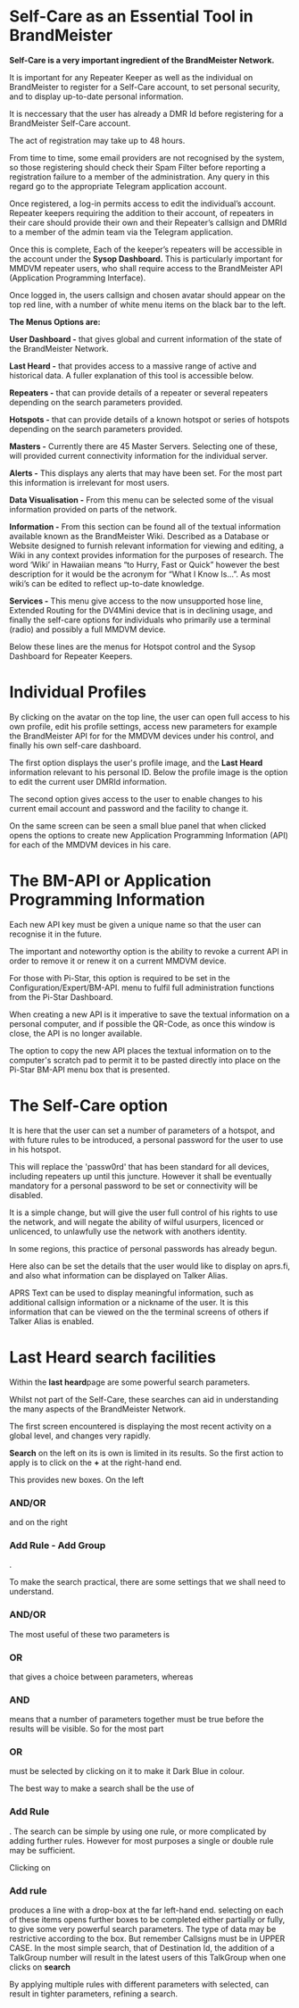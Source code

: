 # Self-Care as an Essential Tool in BrandMeister
<p><b>Self-Care is a very important ingredient of the BrandMeister Network.</b></p>
<p>It is important for any Repeater Keeper as well as the individual on BrandMeister to register for a Self-Care account, to set personal security, and to display up-to-date personal information.</p>
<p>It is neccessary that the user has already a DMR Id before registering for a BrandMeister Self-Care account.</p> 
<p>The act of registration may take up to 48 hours.</p> 
<p>From time to time, some email providers are not recognised by the system, so those registering should check their Spam Filter before reporting a registration failure to a member of the  administration. Any query in this regard go to the appropriate Telegram application account.</p>
<p>Once registered, a log-in permits access to edit the individual’s account. Repeater keepers requiring the addition to their account, of repeaters in their care should provide their own and their Repeater’s callsign and DMRId to a member of the admin team via the Telegram application.</p>
<p>Once this is complete, Each of the keeper’s repeaters will be accessible in the account under the <b>Sysop Dashboard.</b> This is particularly important for MMDVM repeater users, who shall require access to the BrandMeister API (Application Programming Interface).</p>
<p>Once logged in, the users callsign and chosen avatar should appear on the top red line, with a number of white menu items on the black bar to the left.</p>
<p><b>The Menus Options are:</b></p>
<p><b>User Dashboard -</b>	that gives global and current information of the state of the BrandMeister Network.</p>
<p><b>Last Heard -</b>	that provides access to a massive range of active and historical data. A fuller explanation of this tool is accessible below.</p>
<p><b>Repeaters -</b>	that can provide details of a repeater or several repeaters depending on the search parameters provided.</p>
<p><b>Hotspots -</b>	that can provide details of a known hotspot or series of hotspots depending on the search parameters provided.</p>
<p><b>Masters -</b>	Currently there are 45 Master Servers. Selecting one of these, will provided current connectivity information for the individual server.</p>
<p><b>Alerts -</b>	This displays any alerts that may have been set. For the most part this information is irrelevant for most users.</p>
<p><b>Data Visualisation -</b>	From this menu can be selected some of the visual information provided on parts of the network.</p>
<p><b>Information -</b>	From this section can be found all of the textual information available known as the BrandMeister Wiki. Described as a Database or Website designed to furnish relevant information for viewing and editing, a Wiki in any context provides information for the purposes of research. The word ‘Wiki’ in Hawaiian means “to Hurry, Fast or Quick” however the best description for it would be the acronym for “What I Know Is…”. As most wiki’s can be edited to reflect up-to-date knowledge.</p>
<p><b>Services -</b>	This menu give access to the now unsupported hose line, Extended Routing for the DV4Mini device that is in declining usage, and finally the self-care options for individuals who primarily use a terminal (radio) and possibly a full MMDVM device.</p>
<p>Below these lines are the menus for Hotspot control and the Sysop Dashboard for Repeater Keepers.</p>

# Individual Profiles
<p>By clicking on the avatar on the top line, the user can open full access to his own profile, edit his profile settings, access new parameters for example the BrandMeister API for for the MMDVM devices under his control, and finally his own self-care dashboard.
</p>
<p>The first option	displays the user's profile image, and the <b>Last Heard</b> information relevant to his personal ID. Below the profile image is the option to edit the current user DMRId information.</p>
<p>The second option	gives access to the user to enable changes to his current email account and password and the facility to change it.<p>
<p>On the same screen can be seen a small blue panel that when clicked opens the options to create new Application Programming Information (API) for each of the MMDVM devices in his care.</p>

# The BM-API or Application Programming Information
<p>Each new API key must be given a unique name so that the user can recognise it in the future.</p>
<p>The important and noteworthy option is the ability to revoke a current API in order to remove it or renew it on a current MMDVM device.</p>
<p>For those with Pi-Star, this option is required to be set in the Configuration/Expert/BM-API. menu to fulfil full administration functions from the Pi-Star Dashboard.</p>
<p>When creating a new API is it imperative to save the textual information on a personal computer, and if possible the QR-Code, as once this window is close, the API is no longer available.</p>
<p>The option to copy the new API places the textual information on to the computer's scratch pad to permit it to be pasted directly into place on the Pi-Star BM-API menu box that is presented.</p>

# The Self-Care option
<p>It is here that the user can set a number of parameters of a hotspot, and with future rules to be introduced, a personal password for the user to use in his hotspot.</p>
<p>This will replace the 'passw0rd' that has been standard for all devices, including repeaters up until this juncture. However it shall be eventually mandatory for a personal password to be set or connectivity will be disabled.</p>
<p>It is a simple change, but will give the user full control of his rights to use the network, and will negate the ability of wilful usurpers, licenced or unlicenced, to unlawfully use the network with anothers identity.</p>
<p>In some regions, this practice of personal passwords has already begun.</p>
<p.More strongly than that, the user can set the air-security of his profile, so that when he is not active, his identity cannot be usurped.</p>
<p>Here also can be set the details that the user would like to display on aprs.fi, and also what information can be displayed on Talker Alias.</p>
<p>APRS Text can be used to display meaningful information, such as additional callsign information or a nickname of the user. It is this information that can be viewed on the the terminal screens of others if Talker Alias is enabled.</p>

# Last Heard search facilities
<p>Within the <b>last heard</b>page are some powerful search parameters.</p>
<p>Whilst not part of the Self-Care, these searches can aid in understanding the many aspects of the BrandMeister Network.</p>
<p>The first screen encountered is displaying the most recent activity on a global level, and changes very rapidly.</p>
<p><b>Search</b> on the left on its is own is limited in its results. So the first action to apply is to click on the <b>+</b> at the right-hand end.</b>
<p>This provides new boxes. On the left <h3>AND/OR</h3> and on the right <h3>Add Rule - Add Group</h3>.</p>
<p>To make the search practical, there are some settings that we shall need to understand.</p>
<h3>AND/OR</h3>
<p>The most useful of these two parameters is <h3>OR</h3> that gives a choice between parameters, whereas <h3>AND</h3> means that a number of parameters together must be true before the results will be visible. So for the most part <h3>OR</h3> must be selected by clicking on it to make it Dark Blue in colour.</p>
<p>The best way to make a search shall be the use of <h3>Add Rule</h3>. The search can be simple by using one rule, or more complicated by adding further rules. However for most purposes a single or double rule may be sufficient.</p>
<p>Clicking on <h3>Add rule</h3> produces a line with a drop-box at the far left-hand end. selecting on each of these items opens further boxes to be completed either partially or fully, to give some very powerful search parameters. The type of data may be restrictive according to the box. But remember Callsigns must be in UPPER CASE. In the most simple search, that of Destination Id, the addition of a TalkGroup number will result in the latest users of this TalkGroup when one clicks on <b>search</b></p>
<p>By applying multiple rules with different parameters with <h3OR</h3> selected, can result in tighter parameters, refining a search.</p>

